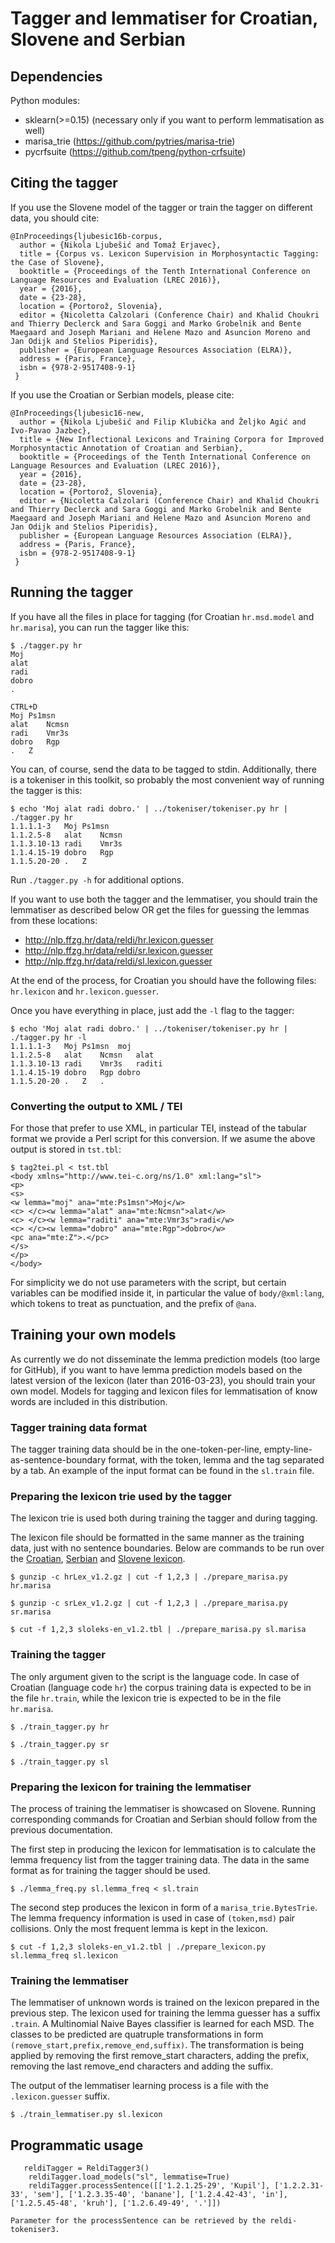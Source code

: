 # Tagger and lemmatiser for Croatian, Slovene and Serbian

## Dependencies

Python modules:

* sklearn(>=0.15) (necessary only if you want to perform lemmatisation as well)
* marisa_trie (https://github.com/pytries/marisa-trie)
* pycrfsuite (https://github.com/tpeng/python-crfsuite)

## Citing the tagger

If you use the Slovene model of the tagger or train the tagger on different data, you should cite:

```
@InProceedings{ljubesic16b-corpus,
  author = {Nikola Ljubešić and Tomaž Erjavec},
  title = {Corpus vs. Lexicon Supervision in Morphosyntactic Tagging: the Case of Slovene},
  booktitle = {Proceedings of the Tenth International Conference on Language Resources and Evaluation (LREC 2016)},
  year = {2016},
  date = {23-28},
  location = {Portorož, Slovenia},
  editor = {Nicoletta Calzolari (Conference Chair) and Khalid Choukri and Thierry Declerck and Sara Goggi and Marko Grobelnik and Bente Maegaard and Joseph Mariani and Helene Mazo and Asuncion Moreno and Jan Odijk and Stelios Piperidis},
  publisher = {European Language Resources Association (ELRA)},
  address = {Paris, France},
  isbn = {978-2-9517408-9-1}
 }
```

If you use the Croatian or Serbian models, please cite:

```
@InProceedings{ljubesic16-new,
  author = {Nikola Ljubešić and Filip Klubička and Željko Agić and Ivo-Pavao Jazbec},
  title = {New Inflectional Lexicons and Training Corpora for Improved Morphosyntactic Annotation of Croatian and Serbian},
  booktitle = {Proceedings of the Tenth International Conference on Language Resources and Evaluation (LREC 2016)},
  year = {2016},
  date = {23-28},
  location = {Portorož, Slovenia},
  editor = {Nicoletta Calzolari (Conference Chair) and Khalid Choukri and Thierry Declerck and Sara Goggi and Marko Grobelnik and Bente Maegaard and Joseph Mariani and Helene Mazo and Asuncion Moreno and Jan Odijk and Stelios Piperidis},
  publisher = {European Language Resources Association (ELRA)},
  address = {Paris, France},
  isbn = {978-2-9517408-9-1}
 }
```

## Running the tagger

If you have all the files in place for tagging (for Croatian `hr.msd.model` and `hr.marisa`), you can run the tagger like this:

```
$ ./tagger.py hr
Moj
alat
radi
dobro
.

CTRL+D
Moj	Ps1msn
alat	Ncmsn
radi	Vmr3s
dobro	Rgp
.	Z
```

You can, of course, send the data to be tagged to stdin. Additionally, there is a tokeniser in this toolkit, so probably the most convenient way of running the tagger is this:

```
$ echo 'Moj alat radi dobro.' | ../tokeniser/tokeniser.py hr | ./tagger.py hr
1.1.1.1-3	Moj	Ps1msn
1.1.2.5-8	alat	Ncmsn
1.1.3.10-13	radi	Vmr3s
1.1.4.15-19	dobro	Rgp
1.1.5.20-20	.	Z
```
Run `./tagger.py -h` for additional options.

If you want to use both the tagger and the lemmatiser, you should train the lemmatiser as described below OR get the files for guessing the lemmas from these locations:

* http://nlp.ffzg.hr/data/reldi/hr.lexicon.guesser
* http://nlp.ffzg.hr/data/reldi/sr.lexicon.guesser
* http://nlp.ffzg.hr/data/reldi/sl.lexicon.guesser

At the end of the process, for Croatian you should have the following files: `hr.lexicon` and `hr.lexicon.guesser`.

Once you have everything in place, just add the `-l` flag to the tagger:

```
$ echo 'Moj alat radi dobro.' | ../tokeniser/tokeniser.py hr | ./tagger.py hr -l
1.1.1.1-3	Moj	Ps1msn	moj
1.1.2.5-8	alat	Ncmsn	alat
1.1.3.10-13	radi	Vmr3s	raditi
1.1.4.15-19	dobro	Rgp	dobro
1.1.5.20-20	.	Z	.
```

### Converting the output to XML / TEI

For those that prefer to use XML, in particular TEI, instead of the tabular format we
provide a Perl script for this conversion.
If we asume the above output is stored in `tst.tbl`:


```
$ tag2tei.pl < tst.tbl
<body xmlns="http://www.tei-c.org/ns/1.0" xml:lang="sl">
<p>
<s>
<w lemma="moj" ana="mte:Ps1msn">Moj</w>
<c> </c><w lemma="alat" ana="mte:Ncmsn">alat</w>
<c> </c><w lemma="raditi" ana="mte:Vmr3s">radi</w>
<c> </c><w lemma="dobro" ana="mte:Rgp">dobro</w>
<pc ana="mte:Z">.</pc>
</s>
</p>
</body>
```

For simplicity we do not use parameters with the script, but certain variables can be modified inside it,
in particular the value of `body/@xml:lang`, which tokens to treat as punctuation, and the prefix of `@ana`.

## Training your own models

As currently we do not disseminate the lemma prediction models (too large for GitHub), if you want to have lemma prediction models based on the latest version of the lexicon (later than 2016-03-23), you should train your own model. Models for tagging and lexicon files for lemmatisation of know words are included in this distribution.

### Tagger training data format

The tagger training data should be in the one-token-per-line, empty-line-as-sentence-boundary format, with the token, lemma and the tag separated by a tab. An example of the input format can be found in the ```sl.train``` file.

### Preparing the lexicon trie used by the tagger

The lexicon trie is used both during training the tagger and during tagging.

The lexicon file should be formatted in the same manner as the training data, just with no sentence boundaries. Below are commands to be run over the [Croatian](https://www.clarin.si/repository/xmlui/bitstream/handle/11356/1072/hrLex_v1.2.gz), [Serbian](https://www.clarin.si/repository/xmlui/bitstream/handle/11356/1073/srLex_v1.2.gz) and [Slovene lexicon](https://www.clarin.si/repository/xmlui/bitstream/handle/11356/1039/sloleks-en.tbl_v1.2.zip).

```
$ gunzip -c hrLex_v1.2.gz | cut -f 1,2,3 | ./prepare_marisa.py hr.marisa

$ gunzip -c srLex_v1.2.gz | cut -f 1,2,3 | ./prepare_marisa.py sr.marisa

$ cut -f 1,2,3 sloleks-en_v1.2.tbl | ./prepare_marisa.py sl.marisa
```

### Training the tagger

The only argument given to the script is the language code. In case of Croatian (language code `hr`) the corpus training data is expected to be in the file `hr.train`, while the lexicon trie is expected to be in the file `hr.marisa`.

```
$ ./train_tagger.py hr

$ ./train_tagger.py sr

$ ./train_tagger.py sl
```

### Preparing the lexicon for training the lemmatiser

The process of training the lemmatiser is showcased on Slovene. Running corresponding commands for Croatian and Serbian should follow from the previous documentation.

The first step in producing the lexicon for lemmatisation is to calculate the lemma frequency list from the tagger training data. The data in the same format as for training the tagger should be used.

```
$ ./lemma_freq.py sl.lemma_freq < sl.train
```

The second step produces the lexicon in form of a `marisa_trie.BytesTrie`. The lemma frequency information is used in case of `(token,msd)` pair collisions. Only the most frequent lemma is kept in the lexicon.

```
$ cut -f 1,2,3 sloleks-en_v1.2.tbl | ./prepare_lexicon.py sl.lemma_freq sl.lexicon
```

### Training the lemmatiser

The lemmatiser of unknown words is trained on the lexicon prepared in the previous step. The lexicon used for training the lemma guesser has a suffix `.train`. A Multinomial Naive Bayes classifier is learned for each MSD. The classes to be predicted are quatruple transformations in form `(remove_start,prefix,remove_end,suffix)`. The transformation is being applied by removing the first remove_start characters, adding the prefix, removing the last remove_end characters and adding the suffix.

The output of the lemmatiser learning process is a file with the `.lexicon.guesser` suffix.

```
$ ./train_lemmatiser.py sl.lexicon
```

## Programmatic usage

```
   reldiTagger = ReldiTagger3()
    reldiTagger.load_models("sl", lemmatise=True)
    reldiTagger.processSentence([['1.2.1.25-29', 'Kupil'], ['1.2.2.31-33', 'sem'], ['1.2.3.35-40', 'banane'], ['1.2.4.42-43', 'in'], ['1.2.5.45-48', 'kruh'], ['1.2.6.49-49', '.']])

Parameter for the processSentence can be retrieved by the reldi-tokeniser3.
```